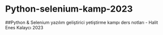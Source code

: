 # Python-selenium-kamp-2023
##Python & Selenium yazılım geliştirici yetiştirme kampı ders notları - Halit Enes Kalaycı 2023
